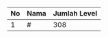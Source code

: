 | No | Nama            | Jumlah Level |
|----|-----------------|--------------|
| 1  | #    |    308        |
